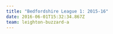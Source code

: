 ```yaml
---
title: "Bedfordshire League 1: 2015-16"
date: 2016-06-01T15:32:34.867Z
team: leighton-buzzard-a
---
```

